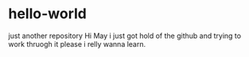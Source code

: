 # hello-world
just another repository
Hi May 
i just got hold of the github and trying to work thruogh it please i relly wanna learn.
